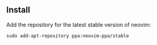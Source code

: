 ## Install 
Add the repository for the latest stable version of neovim:

```
sudo add-apt-repository ppa:neovim-ppa/stable
```
